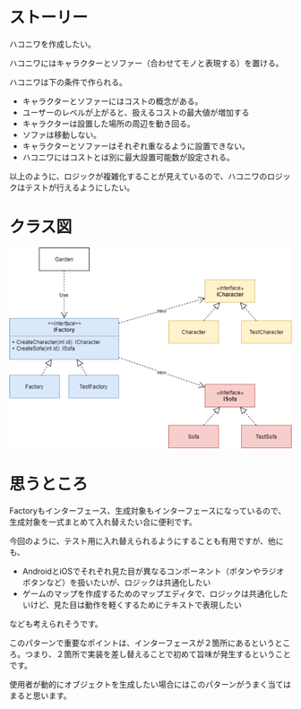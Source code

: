 # ストーリー

ハコニワを作成したい。

ハコニワにはキャラクターとソファー（合わせてモノと表現する）を置ける。

ハコニワは下の条件で作られる。

* キャラクターとソファーにはコストの概念がある。
* ユーザーのレベルが上がると、扱えるコストの最大値が増加する
* キャラクターは設置した場所の周辺を動き回る。
* ソファは移動しない。
* キャラクターとソファーはそれぞれ重なるように設置できない。
* ハコニワにはコストとは別に最大設置可能数が設定される。

以上のように、ロジックが複雑化することが見えているので、ハコニワのロジックはテストが行えるようにしたい。



# クラス図

![クラス図](ClassImage.png "クラス図")



# 思うところ

Factoryもインターフェース、生成対象もインターフェースになっているので、生成対象を一式まとめて入れ替えたい合に便利です。

今回のように、テスト用に入れ替えられるようにすることも有用ですが、他にも、

* AndroidとiOSでそれぞれ見た目が異なるコンポーネント（ボタンやラジオボタンなど）を扱いたいが、ロジックは共通化したい
* ゲームのマップを作成するためのマップエディタで、ロジックは共通化したいけど、見た目は動作を軽くするためにテキストで表現したい

なども考えられそうです。


このパターンで重要なポイントは、インターフェースが２箇所にあるというところ。つまり、２箇所で実装を差し替えることで初めて旨味が発生するということです。

使用者が動的にオブジェクトを生成したい場合にはこのパターンがうまく当てはまると思います。


